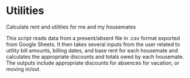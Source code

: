 # Utilities
Calculate rent and utilities for me and my housemates

This script reads data from a present/absent file in .csv format exported from Google Sheets. It then takes several inputs from the user related to utility bill amounts, billing dates, and base rent for each housemate and calculates the appropriate discounts and totals owed by each housemate. The outputs include appropriate discounts for absences for vacation, or moving in/out.
